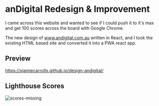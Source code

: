 # anDigital Redesign & Improvement

I came across this website and wanted to see if I could push it to it's max and get 100 scores across the board with Google Chrome.

The new design of www.andigital.com.au written in React, and I took the existing HTML based site and converted it into a PWA react app.

## Preview

https://xjamiecarrollx.github.io/design-andigital/

## Lighthouse Scores
<img src="https://raw.githubusercontent.com/xjamiecarroll/design-andigital/main/lighthouse.PNG" alt="scores-missing" />
